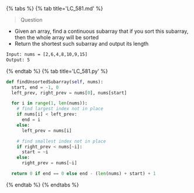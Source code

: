 {% tabs %}
{% tab title='LC_581.md' %}

> Question

* Given an array, find a continuous subarray that if you sort this subarray, then the whole array will be sorted
* Return the shortest such subarray and output its length

```txt
Input: nums = [2,6,4,8,10,9,15]
Output: 5
```

{% endtab %}
{% tab title='LC_581.py' %}

```py
def findUnsortedSubarray(self, nums):
  start, end = -1, 0
  left_prev, right_prev = nums[0], nums[start]

  for i in range(1, len(nums)):
    # find largest index not in place
    if nums[i] < left_prev:
      end = i
    else:
      left_prev = nums[i]

    # find smallest index not in place
    if right_prev < nums[~i]:
      start = ~i
    else:
      right_prev = nums[~i]

  return 0 if end == 0 else end - (len(nums) + start) + 1
```

{% endtab %}
{% endtabs %}
